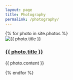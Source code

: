 ```yaml
---
layout: page
title: Photography
permalink: /photography/
---
```


  <div class="container">
    <div class="row">
      {% for photo in site.photos %}
        <div class="col-lg-3 col-md-6 text-center">
          <div class="service-box">
            <img src="{{ photo.image_path }}" alt="{{ photo.title }}"/>
            <h3><a href="{{ photo.url }}">{{ photo.title }}</a></h3>
            <p class="text-muted">{{ photo.content }}</p>
          </div>
        </div>
      {% endfor %}
    </div>
  </div>

